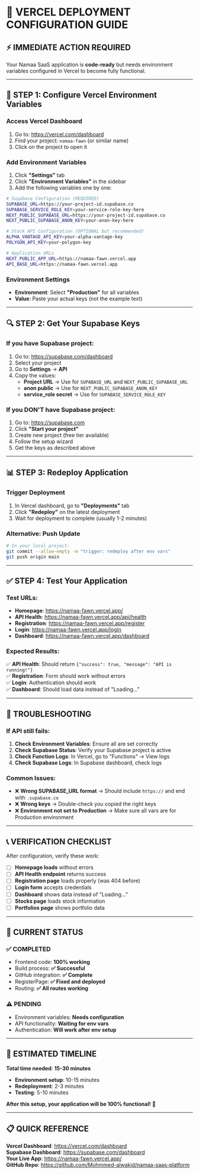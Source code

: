 # 🚀 VERCEL DEPLOYMENT CONFIGURATION GUIDE

## ⚡ IMMEDIATE ACTION REQUIRED

Your Namaa SaaS application is **code-ready** but needs environment variables configured in Vercel to become fully functional.

---

## 🔧 STEP 1: Configure Vercel Environment Variables

### **Access Vercel Dashboard**
1. Go to: https://vercel.com/dashboard
2. Find your project: `namaa-fawn` (or similar name)
3. Click on the project to open it

### **Add Environment Variables**
1. Click **"Settings"** tab
2. Click **"Environment Variables"** in the sidebar
3. Add the following variables one by one:

```bash
# Supabase Configuration (REQUIRED)
SUPABASE_URL=https://your-project-id.supabase.co
SUPABASE_SERVICE_ROLE_KEY=your-service-role-key-here
NEXT_PUBLIC_SUPABASE_URL=https://your-project-id.supabase.co
NEXT_PUBLIC_SUPABASE_ANON_KEY=your-anon-key-here

# Stock API Configuration (OPTIONAL but recommended)
ALPHA_VANTAGE_API_KEY=your-alpha-vantage-key
POLYGON_API_KEY=your-polygon-key

# Application URLs
NEXT_PUBLIC_APP_URL=https://namaa-fawn.vercel.app
API_BASE_URL=https://namaa-fawn.vercel.app
```

### **Environment Settings**
- **Environment**: Select **"Production"** for all variables
- **Value**: Paste your actual keys (not the example text)

---

## 🔍 STEP 2: Get Your Supabase Keys

### **If you have Supabase project**:
1. Go to: https://supabase.com/dashboard
2. Select your project
3. Go to **Settings** → **API**
4. Copy the values:
   - **Project URL** → Use for `SUPABASE_URL` and `NEXT_PUBLIC_SUPABASE_URL`
   - **anon public** → Use for `NEXT_PUBLIC_SUPABASE_ANON_KEY`
   - **service_role secret** → Use for `SUPABASE_SERVICE_ROLE_KEY`

### **If you DON'T have Supabase project**:
1. Go to: https://supabase.com
2. Click **"Start your project"**
3. Create new project (free tier available)
4. Follow the setup wizard
5. Get the keys as described above

---

## 📊 STEP 3: Redeploy Application

### **Trigger Deployment**
1. In Vercel dashboard, go to **"Deployments"** tab
2. Click **"Redeploy"** on the latest deployment
3. Wait for deployment to complete (usually 1-2 minutes)

### **Alternative: Push Update**
```bash
# In your local project:
git commit --allow-empty -m "trigger: redeploy after env vars"
git push origin main
```

---

## ✅ STEP 4: Test Your Application

### **Test URLs**:
- **Homepage**: https://namaa-fawn.vercel.app/
- **API Health**: https://namaa-fawn.vercel.app/api/health
- **Registration**: https://namaa-fawn.vercel.app/register
- **Login**: https://namaa-fawn.vercel.app/login
- **Dashboard**: https://namaa-fawn.vercel.app/dashboard

### **Expected Results**:
✅ **API Health**: Should return `{"success": true, "message": "API is running!"}`  
✅ **Registration**: Form should work without errors  
✅ **Login**: Authentication should work  
✅ **Dashboard**: Should load data instead of "Loading..."  

---

## 🚨 TROUBLESHOOTING

### **If API still fails**:
1. **Check Environment Variables**: Ensure all are set correctly
2. **Check Supabase Status**: Verify your Supabase project is active
3. **Check Function Logs**: In Vercel, go to "Functions" → View logs
4. **Check Supabase Logs**: In Supabase dashboard, check logs

### **Common Issues**:
- ❌ **Wrong SUPABASE_URL format** → Should include `https://` and end with `.supabase.co`
- ❌ **Wrong keys** → Double-check you copied the right keys
- ❌ **Environment not set to Production** → Make sure all vars are for Production environment

---

## 📞 VERIFICATION CHECKLIST

After configuration, verify these work:

- [ ] **Homepage loads** without errors
- [ ] **API Health endpoint** returns success
- [ ] **Registration page** loads properly (was 404 before)
- [ ] **Login form** accepts credentials
- [ ] **Dashboard** shows data instead of "Loading..."
- [ ] **Stocks page** loads stock information
- [ ] **Portfolios page** shows portfolio data

---

## 🎯 CURRENT STATUS

### **✅ COMPLETED**
- Frontend code: **100% working**
- Build process: **✅ Successful**
- GitHub integration: **✅ Complete**
- RegisterPage: **✅ Fixed and deployed**
- Routing: **✅ All routes working**

### **⚠️ PENDING**
- Environment variables: **Needs configuration**
- API functionality: **Waiting for env vars**
- Authentication: **Will work after env setup**

---

## 🎉 ESTIMATED TIMELINE

**Total time needed**: **15-30 minutes**

- **Environment setup**: 10-15 minutes
- **Redeployment**: 2-3 minutes  
- **Testing**: 5-10 minutes

**After this setup, your application will be 100% functional!** 🚀

---

## 📋 QUICK REFERENCE

**Vercel Dashboard**: https://vercel.com/dashboard  
**Supabase Dashboard**: https://supabase.com/dashboard  
**Your Live App**: https://namaa-fawn.vercel.app/  
**GitHub Repo**: https://github.com/Mohmmed-alwakid/namaa-saas-platform
